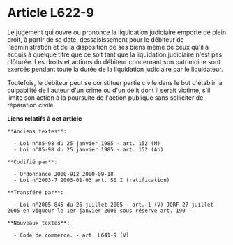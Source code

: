 # Article L622-9

Le jugement qui ouvre ou prononce la liquidation judiciaire emporte de plein droit, à partir de sa date, dessaisissement pour
le débiteur de l'administration et de la disposition de ses biens même de ceux qu'il a acquis à quelque titre que ce soit
tant que la liquidation judiciaire n'est pas clôturée. Les droits et actions du débiteur concernant son patrimoine sont
exercés pendant toute la durée de la liquidation judiciaire par le liquidateur.

Toutefois, le débiteur peut se constituer partie civile dans le but d'établir la culpabilité de l'auteur d'un crime ou d'un
délit dont il serait victime, s'il limite son action à la poursuite de l'action publique sans solliciter de réparation
civile.

**Liens relatifs à cet article**

	**Anciens textes**:

	  - Loi n°85-98 du 25 janvier 1985 - art. 152 (M)
	  - Loi n°85-98 du 25 janvier 1985 - art. 152 (Ab)

	**Codifié par**:

	  - Ordonnance 2000-912 2000-09-18
	  - Loi n°2003-7 2003-01-03 art. 50 I (ratification)

	**Transféré par**:

	  - Loi n°2005-845 du 26 juillet 2005 - art. 1 (V) JORF 27 juillet 2005 en vigueur le 1er janvier 2006 sous réserve art. 190

	**Nouveaux textes**:

	  - Code de commerce. - art. L641-9 (V)
